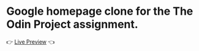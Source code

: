 # Google homepage clone for the The Odin Project assignment.
:point_right: [Live Preview](https://schumn.github.io/google-homepage/) :point_left:
